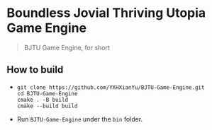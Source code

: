 # Boundless Jovial Thriving Utopia Game Engine

> BJTU Game Engine, for short

## How to build

* ```
  git clone https://github.com/YXHXianYu/BJTU-Game-Engine.git
  cd BJTU-Game-Engine
  cmake . -B build
  cmake --build build
  ```
* Run `BJTU-Game-Engine` under the `bin` folder.
